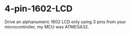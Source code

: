 # 4-pin-1602-LCD
Drive an alphanumeric 1602 LCD only using 3 pins from your microcontroller, my MCU was ATMEGA32.
